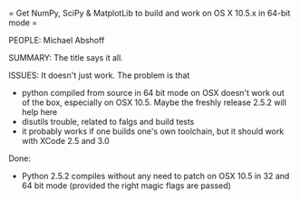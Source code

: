 = Get NumPy, SciPy & MatplotLib to build and work on OS X 10.5.x in 64-bit mode =

PEOPLE: Michael Abshoff

SUMMARY: The title says it all.

ISSUES:
It doesn't just work. The problem is that 

 * python compiled from source in 64 bit mode on OSX doesn't work out of the box, especially on OSX 10.5. Maybe the freshly release 2.5.2 will help here
 * disutils trouble, related to falgs and build tests
 * it probably works if one builds one's own toolchain, but it should work with XCode 2.5 and 3.0

Done:
 * Python 2.5.2 compiles without any need to patch on OSX 10.5 in 32 and 64 bit mode (provided the right magic flags are passed)
